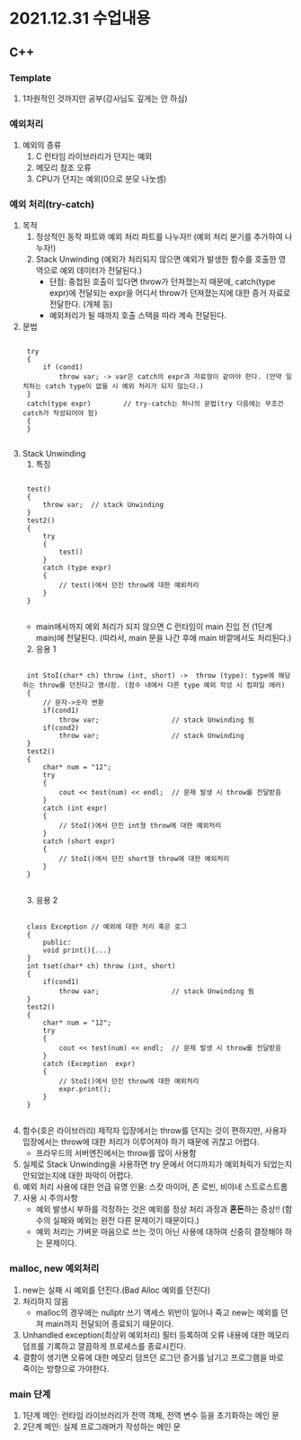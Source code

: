 # 2021.12.31 수업내용
## C++
### Template
1. 1차원적인 것까지만 공부(강사님도 깊게는 안 하심)

### 예외처리
1. 예외의 종류
    1) C 런타임 라이브러리가 던지는 예외
    2) 메모리 참조 오류
    3) CPU가 던지는 예외(0으로 분모 나눗셈)

### 예외 처리(try-catch)
1. 목적
    1) 정상적인 동작 파트와 예외 처리 파트를 나누자!! (예외 처리 분기를 추가하여 나누자!) 
    2) Stack Unwinding (예외가 처리되지 않으면 예외가 발생한 함수를 호출한 영역으로 예외 데이터가 전달된다.)
        * 단점: 중첩된 호출이 있다면 throw가 던져졌는지 때문에, catch(type expr)에 전달되는 expr을 어디서 throw가 던져졌는지에 대한 증거 자료로 전달한다. (개체 등)
        * 예외처리가 될 때까지 호출 스택을 따라 계속 전달된다.
2. 문법
    <pre><code>
    try             
    {
        if (cond1)
            throw var; -> var은 catch의 expr과 자료형이 같아야 한다. (만약 일치하는 catch type이 없을 시 예외 처리가 되지 않는다.)
    }
    catch(type expr)        // try-catch는 하나의 문법(try 다음에는 무조건 catch가 작성되어야 함)
    {
    }    
    </code></pre>
3. Stack Unwinding
    1) 특징
    <pre><code>
    test()
    {
        throw var;  // stack Unwinding
    }
    test2()
    {
        try
        {
            test()
        }
        catch (type expr)
        {
            // test()에서 던진 throw에 대한 예외처리
        }
    }
    </code></pre>
    * main에서까지 예외 처리가 되지 않으면 C 런타임이 main 진입 전 (1단계 main)에 전달된다. (따라서, main 문을 나간 후에 main 바깥에서도 처리된다.)
    2) 응용 1
    <pre><code>
    int StoI(char* ch) throw (int, short) ->  throw (type): type에 해당하는 throw를 던진다고 명시함. (함수 내에서 다른 type 예외 작성 시 컴파일 에러)
    {
        // 문자->숫자 변환
        if(cond1)
            throw var;                  // stack Unwinding 됨
        if(cond2)
            throw var;                  // stack Unwinding
    }
    test2()
    {
        char* num = "12";
        try
        {
            cout << test(num) << endl;  // 문제 발생 시 throw를 전달받음
        }
        catch (int expr)              
        {
            // StoI()에서 던진 int형 throw에 대한 예외처리
        }
        catch (short expr)               
        {
            // StoI()에서 던진 short형 throw에 대한 예외처리
        }
    }
    </code></pre>
    3) 응용 2
    <pre><code>
    class Exception // 예외에 대한 처리 혹은 로그
    {
        public:
        void print(){...}
    }
    int tset(char* ch) throw (int, short)
    {
        if(cond1)
            throw var;                  // stack Unwinding 됨
    }
    test2()
    {
        char* num = "12";
        try
        {
            cout << test(num) << endl;  // 문제 발생 시 throw를 전달받음
        }
        catch (Exception  expr)               
        {
            // StoI()에서 던진 throw에 대한 예외처리
            expr.print();
        }
    }
    </code></pre>
4. 함수(호은 라이브러리) 제작자 입장에서는 throw를 던지는 것이 편하지만, 사용자 입장에서는 throw에 대한 처리가 이루어져야 하기 때문에 귀찮고 어렵다.
    * 프라우드의 서버엔진에서는 throw를 많이 사용함
5. 실제로 Stack Unwinding을 사용하면 try 문에서 어디까지가 예외처릭가 되었는지 안되었는지에 대한 파악이 어렵다.
6. 예외 처리 사용에 대한 언급 유명 인물: 스캇 마이어, 존 로빈, 비야네 스트로스트롬
8. 사용 시 주의사항
    * 예외 발생시 부하를 걱정하는 것은 예외를 정상 처리 과정과 **혼돈**하는 증상!! (함수의 실패와 예외는 완전 다른 문제이기 때문이다.)
    * 예외 처리는 가벼운 마음으로 쓰는 것이 아닌 사용에 대하여 신중히 결정해야 하는 문제이다.

### malloc, new 예외처리
1. new는 실패 시 예외를 던진다.(Bad Alloc 예외를 던진다)
2. 처리하지 않음
    * malloc의 경우에는 nullptr 쓰기 액세스 위반이 일어나 죽고 new는 예외를 던져 main까지 전달되어 종료되기 때문이다.
3. Unhandled exception(최상위 예외처리) 필터 등록하여 오류 내용에 대한 메모리 덤프를 기록하고 깔끔하게 프로세스를 종료시킨다.
4. 결함이 생기면 오류에 대한 메모리 덤프던 로그던 증거를 남기고 프로그램을 바로 죽이는 방향으로 가야한다.
    
### main 단계
1. 1단계 메인: 런타임 라이브러리가 전역 객체, 전역 변수 등을 초기화하는 메인 문
2. 2단계 메인: 실제 프로그래머가 작성하는 메인 문
    
